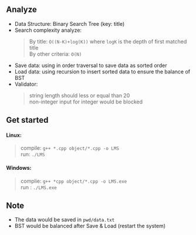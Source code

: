 ## Analyze

- Data Structure: Binary Search Tree (key: title)
- Search complexity analyze:  
  > By title: `O((N-K)+log(K))` where `logK` is the depth of first matched title  
  > By other criteria: `O(N)`
- Save data: using in order traversal to save data as sorted order
- Load data: using recursion to insert sorted data to ensure the balance of BST
- Validator:
  > string length should less or equal than 20  
  > non-integer input for integer would be blocked  
## Get started

#### Linux:
> compile: `g++ *.cpp object/*.cpp -o LMS`  
> run: `./LMS` 
#### Windows:
> complie: `g++ *cpp object/*.cpp -o LMS.exe`  
> run : `./LMS.exe`  
## Note

- The data would be saved in `pwd/data.txt`
- BST would be balanced after Save & Load (restart the system)
